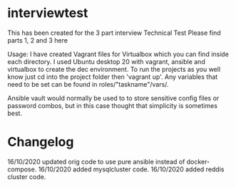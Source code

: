# interviewtest
This has been created for the 3 part interview Technical Test
Please find parts 1, 2 and 3 here

Usage:
I have created Vagrant files for Virtualbox which you can find inside each directory.
I used Ubuntu desktop 20 with vagrant, ansible and virtualbox to create the dec environment.
To run the projects as you well know just cd into the project folder then 'vagrant up'.
Any variables that need to be set can be found in roles/"taskname"/vars/.

Ansible vault would normally be used to to store sensitive config files or password combos,
but in this case thought that simplicity is sometimes best.

# Changelog
 16/10/2020 updated orig code to use pure ansible instead of docker-compose.
 16/10/2020 added mysqlcluster code.
 16/10/2020 added reddis cluster code.
